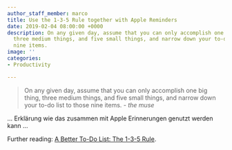 ```yaml
---
author_staff_member: marco
title: Use the 1-3-5 Rule together with Apple Reminders
date: 2019-02-04 08:00:00 +0000
description: On any given day, assume that you can only accomplish one big thing,
  three medium things, and five small things, and narrow down your to-do list to those
  nine items.
image: ''
categories:
- Productivity

---
```

> On any given day, assume that you can only accomplish one big thing, three medium things, and five small things, and narrow down your to-do list to those nine items. _- the muse_

... Erklärung wie das zusammen mit Apple Erinnerungen genutzt werden kann ...

Further reading: [A Better To-Do List: The 1-3-5 Rule](https://www.themuse.com/advice/a-better-todo-list-the-135-rule).